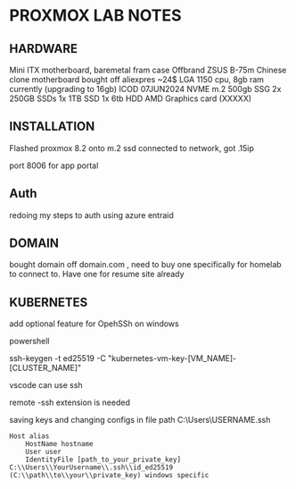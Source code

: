# PROXMOX LAB NOTES

## HARDWARE

Mini ITX motherboard, baremetal fram case
Offbrand ZSUS B-75m Chinese clone motherboard bought off aliexpres ~24$
LGA 1150 cpu, 8gb ram currently (upgrading to 16gb) ICOD 07JUN2024
NVME m.2 500gb SSG
2x 250GB SSDs
1x 1TB SSD
1x 6tb HDD
AMD Graphics card (XXXXX)

## INSTALLATION

Flashed proxmox 8.2 onto m.2 ssd
connected to network, got .15ip 

port 8006 for app portal

## Auth

redoing my steps to auth using azure entraid

## DOMAIN

bought domain off domain.com , need to buy one specifically for homelab to connect to. Have one for resume site already



## KUBERNETES

add optional feature for OpehSSh on windows

powershell 

ssh-keygen -t ed25519 -C "kubernetes-vm-key-[VM_NAME]-[CLUSTER_NAME]"

vscode can use ssh

remote -ssh extension is needed

saving keys and changing configs in file path C:\Users\USERNAME\.ssh

```
Host alias
    HostName hostname
    User user
    IdentityFile [path_to_your_private_key] C:\\Users\\YourUsername\\.ssh\\id_ed25519 (C:\\path\\to\\your\\private_key) windows specific

```